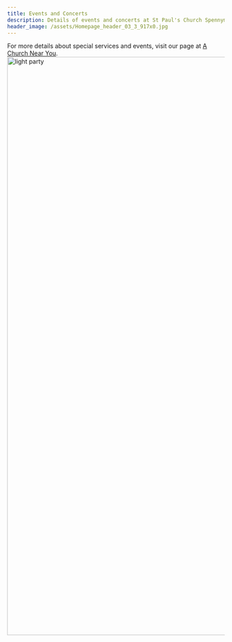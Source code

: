 ```yaml
---
title: Events and Concerts
description: Details of events and concerts at St Paul's Church Spennymoor.
header_image: /assets/Homepage_header_03_3_917x0.jpg
---
```

For more details about special services and events, visit our page at [A Church Near You](https://www.achurchnearyou.com/church/13565/).
<img width="1339" alt="light party" src="https://github.com/stpaulsspennymoor/stpaulsspennymoor.github.io/assets/139633336/5c195d7e-3e25-48a6-838b-d95ebd6bb0f7">
